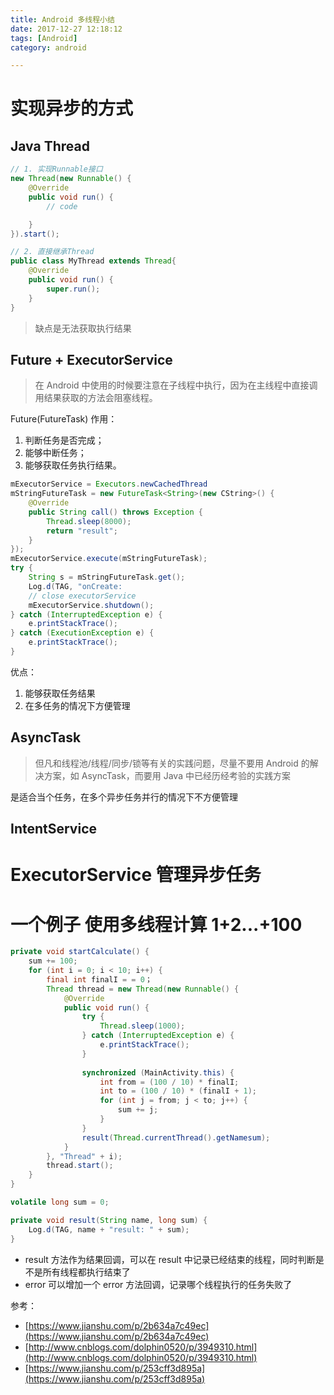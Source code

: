 ```yaml
---
title: Android 多线程小结
date: 2017-12-27 12:18:12
tags: [Android]
category: android

---
```


# 实现异步的方式

## Java Thread

```java
// 1. 实现Runnable接口
new Thread(new Runnable() {
    @Override
    public void run() {
        // code

    }
}).start();

// 2. 直接继承Thread
public class MyThread extends Thread{
    @Override
    public void run() {
        super.run();
    }
}
```

>缺点是无法获取执行结果

## Future + ExecutorService

>在 Android 中使用的时候要注意在子线程中执行，因为在主线程中直接调用结果获取的方法会阻塞线程。

Future(FutureTask) 作用：

1. 判断任务是否完成；
2. 能够中断任务；
3. 能够获取任务执行结果。

```java
mExecutorService = Executors.newCachedThread
mStringFutureTask = new FutureTask<String>(new CString>() {
    @Override
    public String call() throws Exception {
        Thread.sleep(8000);
        return "result";
    }
});
mExecutorService.execute(mStringFutureTask);
try {
    String s = mStringFutureTask.get();
    Log.d(TAG, "onCreate: 
    // close executorService
    mExecutorService.shutdown();
} catch (InterruptedException e) {
    e.printStackTrace();
} catch (ExecutionException e) {
    e.printStackTrace();
}
```

优点：

1. 能够获取任务结果
2. 在多任务的情况下方便管理


## AsyncTask

>但凡和线程池/线程/同步/锁等有关的实践问题，尽量不要用 Android 的解决方案，如 AsyncTask，而要用 Java 中已经历经考验的实践方案

是适合当个任务，在多个异步任务并行的情况下不方便管理

## IntentService



# ExecutorService 管理异步任务


# 一个例子 使用多线程计算 1+2...+100

```java
private void startCalculate() {
    sum += 100;
    for (int i = 0; i < 10; i++) {
        final int finalI = = 0；
        Thread thread = new Thread(new Runnable() {
            @Override
            public void run() {
                try {
                    Thread.sleep(1000);
                } catch (InterruptedException e) {
                    e.printStackTrace();
                }
              
                synchronized (MainActivity.this) {
                    int from = (100 / 10) * finalI;
                    int to = (100 / 10) * (finalI + 1);
                    for (int j = from; j < to; j++) {
                        sum += j;
                    }
                }
                result(Thread.currentThread().getNamesum);
            }
        }, "Thread" + i);
        thread.start();
    }
}

volatile long sum = 0;

private void result(String name, long sum) {
    Log.d(TAG, name + "result: " + sum);
}
```

- result 方法作为结果回调，可以在 result 中记录已经结束的线程，同时判断是不是所有线程都执行结束了
- error 可以增加一个 error 方法回调，记录哪个线程执行的任务失败了




参考：

- [https://www.jianshu.com/p/2b634a7c49ec](https://www.jianshu.com/p/2b634a7c49ec)
- [http://www.cnblogs.com/dolphin0520/p/3949310.html](http://www.cnblogs.com/dolphin0520/p/3949310.html)
- [https://www.jianshu.com/p/253cff3d895a](https://www.jianshu.com/p/253cff3d895a)